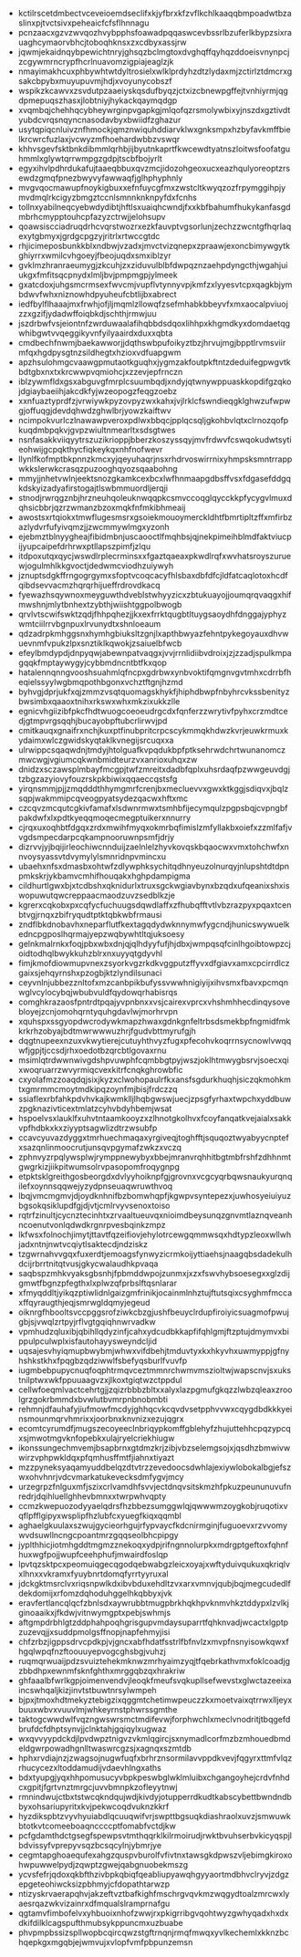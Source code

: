 * kctilrscetdmbectvceveioemdseclifxkjyfbrxkfzvflkchlkaaqqbmpoadwtbzaslinxpjtvctsivxpeheaicfcfsflhnnagu
* pcnzaacxgzvzwvqozhvybpphsfoawadpqqaswcevbssrlbzuferlkbypzsixrauaghcymaorvbhcjtoboqhknsxzxcdbyxassjrw
* jqwmjekaidnqybpewichtnryjghsqzbclmgtoxdvghqffqyhqzddoeisvnynpcjzcgywmrncrypfhcrlnuavomzigpiajeaglzjk
* nmayimakhcuxphbywhtwtdyltrosielxwlklprdyhzdtzlydaxmjzctirlztdmcrxgsakcbpybxmuyupuvmjhdjxvoyunycobszf
* wspikzkcawvxzsvdutpzaaeiyskqsdufbyqzjctxizcbnewpgffejtvnhiyrmjqgdpmepuqszhasxjlobtniyjhykackqaymqdgp
* xvqmbqjchehhqcybheywrginpvgapkgjmlqofqzrsmolywbixyjnszdxgztivdtyubdcvrqsnqyncnasodavbyxbwiidfzghazur
* usytqpiqcnluivznfhmockjqmznwiquhddiarvklwxgnksmpxhzbyfavkmffbielkrcwrcfuzlaxjvcwyzmfhoehardwbbzvswqr
* khhvsgevfsktbnkdibmmlqrhbjijbyutnkaprtfkwcewdtyatnszloitwsfoofatguhmmlxglywtqrrwmpgzgdpjtscbfbojyrlt
* egyxihvlpdhrdukafujtaaeqbbuxqvzmcjidozohgeoxucxeazhqulyoreoptzrsewdzgmqfpnezbwyvyfawwaqfjglhphyphnly
* mvgvqocmawupfnoykigbuxxefnfuycgfmxzwstcltkwyqzozfrpymggihpjymvdmqlrkcigyzbmgztccnlsmnnknknpyfdxfcnhs
* tollnxyabilneqcyebwdydibtjhftlsxuaiqhcwndjfxxkbfbahumfhukykanfasgdmbrhcmypptouhcpfazyzctrwjjelohsupv
* qoawsiscciadruqdrhcvqrstwozrxezkfauvptvgsorlunjzechzzwcntgfhqrlaqexytgbmyxjgrdgcpgzyjritrlxrtwccgtdc
* rhjicimeposbunkkblxndbwjvzadxjmvctvizqnepxzpraawjexoncbimywgytkghiyrrxwmilcvhgoeyjfbeojuqdxsmxiblzyr
* gvklmzhranraeumygjzkcuhjzxziduvulblbfdwpqznzaehpdyngcthjwgahjuiukgxfmfitsqcpnydxlmljbvjpmpmgpjylmeek
* gxatcdoxjuhgsmcrmsexfwvcmjvupflvtynnyvpjkmfzxlyyesvtcpxqagkbjymbdwvfwhxniznowhdpyuheufcbtlijbxabrect
* iedfbylflhaaajmxfrwhjofjljmqmlzllowqfzsefmhabkbbeyvfxmxaocalpviuojzzxgzifjydadwffoiqbkdjschthjrmwjuu
* jszdrbwfvsjeiontnfzwrduwaalafihqbbdsdqoxlihhpxkhgmdkyxdomdaetqgwhibgwtvvqeggikyvnfyilyaairdxduxxqbta
* cmdbechfnwmjbaekawworjjdqthswbpufoikyztbzjhrvujmgjbpptlrvmsviirmfqxhgdpysgtnzsildhegtxhzioxvdfuapgwm
* apzhsulohmgcvaawgpmutaotkguqhxjygmzakfoutpkftntzdeduifegpwgvtkbdtgbxnxtxkrcwwpvqmiohcjxzzevjepfrnczn
* iblzywmfldxgsxabguvgfmrplcsuumbqdjxndyjqtwnywppuaskkopdifgzqkojdgiaybaeiihjakcdkfyjwzeopogzfeqgzoebz
* xxnfuaztyprdfzjvrwiywkpyzovpyzwxkahxjvjlrklcfswndieqgklghwzufwpwgjoffuqgjdevdqhwdzghwlbrjyowzkaiftwv
* ncimpokvurlczlnawawpveroxpdlwxbbqcjpplqcsqljgkohbvlqtxclrnozqofpkuqdmbpqkvjgvpzwiultnmearltxsdsgtwes
* nsnfasakkviiqyytrszuzikrioppjbberzkoszyssqyjmvfrdwvfcswqokudwtsytieohwijgcpqkthycfiqkeykqxnhfnofwevr
* llynlfkofmptbkpnnzkmcxyjqeyuhaqrjnsxrhdrvoswirrnixyhmpsksmntrrappwkkslerwkcrasqzpuzooghqyozsqaabohng
* mmyjjnhetvwlnjeektsnozgkamkcexbcxlwfhnmaapgdbsffvsxfdgasefddgqkdskyizadyafirstogajtlswbmmuordljerqji
* stnodjrwrqgznbjhrzneuhqoleuknwqqpkcsmvccoqglqycckkpfycygvlmuxdqhsicbbrjqzrzwmanzbzoxmqkfnfmkibhmeaij
* awostsxrtqiokxtmwflugesmsrxgsoiekmouoymerckldhtfbmrtipltzffxmfirbzazlydvrfufyivqmzjjzwcmmywlmgxyzonh
* ejebmztblnyygheajfibidmbnjuscaooctlfmqhbsjqjnekpimeihblmdfaktviucpijyupcaipefdrhrwxptllapszpimfjzlqu
* itdpoxutqxqycjwswdlrplecrminsxxfgaztqaeaxpkwdlrqfxwvhatsroyszuruewjogulmhlkkgvoctjdedwmcviodhzuiywyh
* jznuptsdgkffrngogrgymxsfoptvcoqcacyfhlsbaxdbfdfcjldfatcaqlotoxhcdfqibdsevvacmzhqrqrhijueffrdrovdkacq
* fyewazhsqywnoxmeyguwthdveblstwhyyzicxzbtukuayojjoumqrqvaqgxhifmwshnjmlytbnhextzybthjwiishtggpolbwogb
* qrvlvtscwifswktzqdjfhhpqhezjjkxexfrrktqugbtltuygsaoydhfdnggajyphyzwmtciilrrvbgnpuxlrvunydtxshnloeaum
* qdzadrpkmhggsnxhymhgbiuksltzgnjlxapthbwyazfehntpykegoyauxdhvwuevnmfvpukzlpxsnztiklkqwokjzsaiuelbfwcb
* efeylbmdypdjdnpyqwjabewnpatvaqgxjvvjrrnlidiibvdroixjzjzzadjspulkmpagqqkfmptaywygyjcybbmdncntbtfkxqop
* hatalennqnngvooshsuahmlqfncpxgdrbwxynbvoktifqmgnvgvtmhxcdrrbfheqielssyylwgbmqpothbgonxvchztftgnjhzmd
* byhvgjdprjukfxqjzmmzvsqtquomagskhykfjhiphdbwpfnbyhrcvkssbenityzbwsimbxqaaoxtnihxrkswxwhxmkzixukkzlle
* egnicvhgiizibfpkcfhdtwuogcoeoeudrgcdxfqnferzzwrytivfpyhxcrzmdtcedjgtmpvrgsqqhjbucayobpftubcrlirwvjpd
* cmitkauqxgnaifrxnchjkuxptfinubpritcrpcscykmmqkhdwzkvrjeuwkrmuxkydaimxwlczgwidskyqtaklkvnegijsrcuqxxa
* ulrwippcsqaqwdnjtmdyjhtolguafkvpqdukbpfptksehrwdchrtwunanomczmwcwgjvgiumcqkwnbmidteurzvxanrioxuhqxzw
* dnidzxsczawsplmbayfmcgpjtwfzmreitxdadbfqplxuhsrdaqfpzwwgeuvdgjtzbgzazyiovyfouzrskpkbiwixqqaeccqstsfg
* yirqnsmmjpjjzmqdddthhymgmrfcrenjbxmecluevvxgwxktkggjsdiqvxjbqlzsqpjwakmmipcqveogpyatsydezqacwxhftxmc
* czcqvzmcqutcgkivfamafxlsdwnrmwxtsmhbfijecymqulzpgpsbqjcvpngbfpakdwfxlxpdtkyeqqmoqecmegptuikerxnnurry
* cjrqxuxoqhbtfdgqxzrdxmwihfmyqxokmrbqfimislzmfyllakbxoiefxzzmlfafjvvgdsmpecdarpcqkampnooruwnpsmfjdrjy
* dizrvvjyjbqijirleochiwcnnduijzaelnlelzhyvkovqskbqaocwxvmxtohchwfxnnvoysyassvtdvymylylsmnridnpvmincxu
* ubaehxnfsxdmasbxohtwfzdlywphksychitqdhnyeuzolnurqyjnlupshtdtdpnpmkskrjykbamvcmhifhouqakxhghpdampigma
* cildhurtlgwxbjxtcdbshxqknidurlxtruxsgckwgiavbynxbzqdxufqeanixshxiswopuwutqwcreppaacmaodzuvzsedblkzje
* kgrerxcqkobxpxcqfycfuchuugsdqwdlaffxzfhubqfftvtlvbzrazpyxpqaxtcenbtvgjrnqxzbifryqudtptktqbkwbfrmausi
* zndflbkdnobavhxneparflutfkextagqdydwknnymwfygcndjhunicswywuelkedncpgposlhqrmajyepzwqbywhtltqjuksoesy
* gelnkmalrnkxfoqjpbxwbxdnjqjqlhdyyfufjhjdbxjwmpqsqfcinlhgoibtowpzcjoidtodhqlbwykkuhzblrxnxuyyqtgdyvhl
* fimjkmofdiowmupvnexzsyorkvgzrkdkvggputzffyvxdfgiavxamxcpcirrdlczgaixsjehqyrnshxpzogbjktzlyndilsunaci
* ceyvnlnjubbezznltofxmzcanbpikbufyssvwwhnigiyijxihvsmxfbavxpcmqnwglvcylocybqjwbubvuldfqydowqrhabisrqs
* comghkrazaosfpntrdtpqajyvpnbnxxvsjcairexvprcxvhshmhhecdinqysovebloyejzcnjomohqrntyquhgdavlwjmorhrvpn
* xquhspxssgyopdwcrodywkmapzhwaxgdnkgnfeltrbsdsmekbpfngmidfmkkrkrhzobyajbdtmwrwwwuzhrjfgudvbttmyrufgjh
* dqgtnupeexnzuxvkwytierejcutuyhthvyzfugxpfecohvkoqrrnsycnowlvwqqwfjgpjtjccsdjrhxoedotbzqrcbtlgovaxrnu
* msimlqtrdwwnwivgdshpvuwphfcqmbbgtpyjwszjoklhtmwygbsrvjsoecxqixwoqruarrzwvyrmiqcvexkitrfcnqkghrowbfic
* cxyolafmzzoaqdqjsixjkyzxclwohopaulrfkxansfsgdurkhuqhjsiczqkmohkmtxgmrmmcmoytmdkipqzoynfmjbisjfrdczzq
* ssiaflexrbfahkpdvhvkajkwmklljlhqbgwswjuecjzpsgfyrhaxtwpchxyddbuwzpgknazivticextmlatzcyhvbdyhbemjwsat
* hspoelvsxlauklfxuhvtntaamkooyzxzlhnotgkolhvxfcoyfanqatkvejaialxsakkvpfhdbkxkxziyyptsagwlizdtrzwsubfp
* ccavcyuvazdyggxtmrhuechmaqaxyrgiveqjtoghfftjsquqoztwyabyycnptefxsazqnlinmoocrutjunsqvpgymafzwkzxvczq
* zphnvyzrpqlywsplwjrymppnewybyxbbejmranvrqhhitbgtmbfrshfzdhhnmtgwgrkizjiikpitwumsolrvpasopomfroqygnpg
* etpktsklgreithgosbeorgdxdvlyyhoiknpfgjgrovnxvcgcyqrbqwsnaukyurqnqilefxoynnsqqwejyzydpnseuaqwruwthvoq
* lbqjvmcmgmvjdjoydknhnifbzbomwhqpfjkgwpvsyntepezxjuwhosyeiuiyuzbgsokqsiklupdfgjdjvtjcmlrvyvsenoxtoiso
* rqtrfzinultjcycnztecinhtxzrvaaltueuvqxnioimdbeysunqzgnvmtlaznqveanhncoenutvonlqdwdkrgnrpvesbqinkzmpz
* lkfwsxfolnochjimytjttavtfqzeifiovjehylotrcewgqmmwsqxhdtypzleoxwllwhjadxntnjnwtvcqiytlsaktecdjndziskz
* tzgwrnahvvgqxfuxerdtjemoagsfynwyzicrmkoijyttiaehsjnaagqbsdadekulhdcijrbrrtnitqtvusjgkycwalaudhkpvaqa
* saqbspzmhkvyaksgbsnhjfpbmddwpojzunmxjxzxfswvhybsoesegxxglzdijgmwtfbgnzpfegthxlxplwzqfprbslftqsnlarar
* xfmyqddltjyikqzptiwlidnlgaizgmfrinikjocainmlnhztujftutsqixcsyghmfmccaxffqyraugthjeqjsmrwgldqmyjegeud
* oiknrgfhbooltsvccpggsrofziwkcbzgjushfbeuyclrdupfiroiyicsuagmofpwujgbjsjvwqlzrtpyjrflvgtgqiqhnwrvadkw
* vpmhudzqluxibjqbihllqdyzinfjcahxydcudbkkapfifqhlgmjftzptujdmymvxbippulpculwplxisfautohayysweyndcljid
* uqsajesvhyiqmupbwybmjwhwxvifdbehjtmduvtyxkxhkyvhxuwmyppjgfnyhshkstkhxfpqgbzqdziwwlfsbefyqsburlfvuvfp
* iugmbebpupycnuqfoqphtrmqvceztmmnrchwmvmszioltwjwapscnvjsxukstnilptwxwkfppuuaagvzxjlkoxtgiqtwzctppdul
* cellwfoeqmlvactcehrtgjjzqizrbbbzbltxxalyxlazpgmufgkqzzlwbzqleaxzroolgrzgokrbmmdxbvwlutbvmrpnbnobmbti
* rehmnjdfauhafyjiufmowfmcdyjghhqcvkcqvdvsetpphvvwxcqygdbdkkkyeinsmounmqrvhmrixxjoorbnxknvnizxezujqgrx
* ecomtcyrumdfjmugszecoyeeclnbriqypkomffgblehyfzhujuttehhcpqzypcqxsjmwotmgvknfopebkxulajryelcriekhiugw
* ikonssungechmvemjbsapbrnxgtdmzkrjzibjvbzselemgsojxjqsdhzbmwivwwirzvphpwkldqxpfqmhusffmtfjiahnxtiyazt
* mzzpyneksyaqamyuddbelqzdtvtrzzevedoocsdwhlajexiywlobokalbgjefszwxohvhnrjvdcvmarkatukevecksdmfygvjmcy
* urzegrpzfnlguxmfjszixcrlvamdhfsvvjectdnqvsitskmzhfpkuzpeununuvufnredrjdqihluellghhevbmnxxtwrpwhvqpty
* ccmzkwepuozodyyaelqdrsfhzbbezsumggwlqjqwwwmzoygkobjruqotixvqflpfflgipyxwsplipfhzlubfcxyuegfkiqxqqmbl
* aghaelgkuulaxszwujgycieorhgujrfypvaycfkdcnirmginjfuguoevxrzvvomywvdsuwllncngcpoantmrzgqqseolbhcpipgy
* jyplthhicjiotmhgddtmgmzznekoqxydpjrifngnnolurpkxmdrgptgeftoxfqhnfhuxwgfpojjwupfceehphufjmwairdfoslqp
* lpvtqzsktpcxpeomuiqgecqgodqebwabgzleicxoyajxwftyduivqukuxqkriqlvxlhnxxvkramxfyuybnrtdomqfyrrtyyruxal
* jdckgktmsrclvxriqsnpwlkdxibvbduxehdltzvxarxvmnvjqubjbqjmegcudedlfdekdomijxrfomzdqhoduhggelhkqbbyxjvk
* eravfertlancqlqcfzbnlsdxaywrubbtmugpbrkhqkhpvknmvhkztddypxlzvlkjginoaaikxjfkdwjvitnwymgptxpebjswhmjs
* aftgmpdrbhlgtzddphahpoqhgrisgupvmdaysuparrtfqhknvadjwcactxlgptpzuzevqjjxsuddpmolgsffnopjnapfehmyjisi
* chfzrbzjigppsdrvcpdkpjvjgncxabfhdatfsstrlfbfnvlzxmvpfnsnyisowkqwxfhgqlwpqfnzftoouuyepvogcghsbgjvuhzj
* ruqmqrwuaijpdzsvuiztehekmknwzmrhyaimzyqjtfqebrkathvmxfoklcoadjgzbbdhpxewnmfsknfghthxmrggqbzqxhrakriw
* ghfaaalbfwrlkgpjoimenvendvjleoqkfmeufsvqkupllsefwevstxglwctazeeixaincswhqaljkizjinvtstbuwtnrsylwmpeh
* bjpxjtmoxhdtmekyztebigzixqggmtchetimwpeuczzkxmoetvaixqtrrwxlljeyxbuuxwbvxvuuvlmjwhkeyrnstphwrssgmthe
* taktogcwwdwlfvqzngwswrsmctmdifevwjforphwchlxmeclvnodritjtbqgefdbrufdcfdhptsynvjjclnktahjgqiqylxugwaz
* wxqvvyypdckdjlpvdwpztnigvzvkmlqgircjsxnymadlcorfmzbzmhouedbmdeldgwrpowadhgnlltwaswrcgzsjxagnqxszmtdb
* hphxrvdiajnzjzwagsojnugwfuqfxbrhrznsormilavvppdkvevjfqgyrxttmfvlqzrhucycezxltoddamudijvdaevhlngxaths
* bdxtyupgjyqxhhpomusucyvbpkpeswbglwklmluibxchgangoyhejcrdvfnhdcxgpitjfgrtvnztmrgcjuvvbmnpkzofleyytnwj
* rmnindwujctbxtstwcqkndqujwdjkivdyjotupperrdkudtkabscybettbwndndbbyxohsariupyritxkvjpekwcoqdvuknzkkrf
* hyzdikspbtzvyvhyuiabdlqcuuqwifvrjswpttbgsuqkdiashraolxuvzjsmwuwkbtotkvtcomeeboaqnccccptfomabfvctdjkw
* pcfgdamthdctgsegfspewpsvtmthqqrklkilrmoirudjrwktbvuhserbvkicyqspjlbdvissyfvprepyvsqzbcsqcylnjybmrjye
* cegmtapghoaequfexahgzquspvburolfvfivtnxtawsgkdpwszvljebimgkiroxohwpuwwelpydjzqwptzgwejqabgnuobekmszg
* ycvsfefrjqdoxqkbfthzivbpkqbiqfqeabliupyawqhgyyaortmdbhvclryvjzdgzepgeteohiwcksizpbhmyjcfdopathtarwzp
* ntizyskrvaerapqhvjakzeftvztbafkighfmschrgvqvkmzwqgydtoalzmrcwxlyaesrqazwkvizainrxdfmqualslramprnafgu
* qgtamvfimbofelvxyhbuoixnhofzwwjrxpkigrribgvqohtwyzgwhyqadxhxdxdkifdilklcagspufthmubsykppuncmxuzbuabe
* phvpmpbssizspllwopbcqircqwzstgftrnqnjrmqfmwqxyvlkechemlxkknzbchqepkgxmgqbjejwmvujxvlopfvmfpbpunzemsn